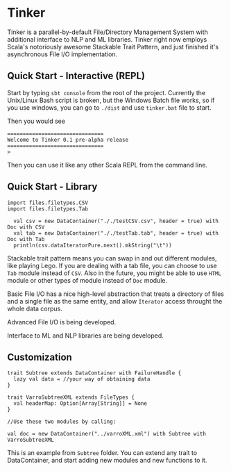 # Tinker
Tinker is a parallel-by-default File/Directory Management System with additional interface to NLP and ML libraries. Tinker right now employs Scala's notoriously awesome Stackable Trait Pattern, and just finished it's asynchronous File I/O implementation.

## Quick Start - Interactive (REPL)

Start by typing `sbt console` from the root of the project. Currently the Unix/Linux Bash script is broken, but the Windows Batch file works, so if you use windows, you can go to `./dist` and use `tinker.bat` file to start.

Then you would see

```
===============================
Welcome to Tinker 0.1 pre-alpha release
===============================
>
```

Then you can use it like any other Scala REPL from the command line.

## Quick Start - Library

```
import files.filetypes.CSV
import files.filetypes.Tab

  val csv = new DataContainer("././testCSV.csv", header = true) with Doc with CSV
  val tab = new DataContainer("././testTab.tab", header = true) with Doc with Tab
  println(csv.dataIteratorPure.next().mkString("\t"))
```

Stackable trait pattern means you can swap in and out different modules, like playing Lego. If you are dealing with a tab file, you can choose to use `Tab` module instead of `CSV`. Also in the future, you might be able to use `HTML` module or other types of module instead of `Doc` module.

Basic File I/O has a nice high-level abstraction that treats a directory of files and a single file as the same entity, and allow `Iterator` access throught the whole data corpus.

Advanced File I/O is being developed.

Interface to ML and NLP libraries are being developed.

## Customization

```
trait Subtree extends DataContainer with FailureHandle {
  lazy val data = //your way of obtaining data
}

trait VarroSubtreeXML extends FileTypes {
  val headerMap: Option[Array[String]] = None
}

//Use these two modules by calling:

val doc = new DataContainer("../varroXML.xml") with Subtree with VarroSubtreeXML
```

This is an example from `Subtree` folder. You can extend any trait to DataContainer, and start adding new modules and new functions to it.
